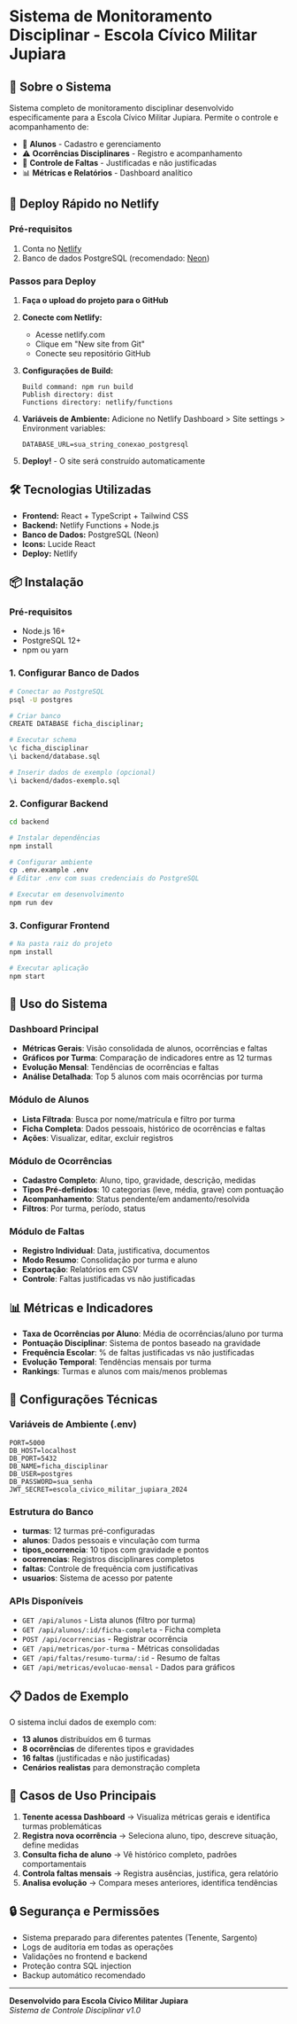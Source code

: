# Sistema de Monitoramento Disciplinar - Escola Cívico Militar Jupiara

## 🎯 Sobre o Sistema

Sistema completo de monitoramento disciplinar desenvolvido especificamente para a Escola Cívico Militar Jupiara. Permite o controle e acompanhamento de:

- 👥 **Alunos** - Cadastro e gerenciamento
- ⚠️ **Ocorrências Disciplinares** - Registro e acompanhamento
- 📅 **Controle de Faltas** - Justificadas e não justificadas
- 📊 **Métricas e Relatórios** - Dashboard analítico

## 🚀 Deploy Rápido no Netlify

### Pré-requisitos
1. Conta no [Netlify](https://netlify.com)
2. Banco de dados PostgreSQL (recomendado: [Neon](https://neon.tech))

### Passos para Deploy

1. **Faça o upload do projeto para o GitHub**
2. **Conecte com Netlify:**
   - Acesse netlify.com
   - Clique em "New site from Git"
   - Conecte seu repositório GitHub
   
3. **Configurações de Build:**
   ```
   Build command: npm run build
   Publish directory: dist
   Functions directory: netlify/functions
   ```

4. **Variáveis de Ambiente:**
   Adicione no Netlify Dashboard > Site settings > Environment variables:
   ```
   DATABASE_URL=sua_string_conexao_postgresql
   ```

5. **Deploy!** - O site será construído automaticamente

## 🛠️ Tecnologias Utilizadas

- **Frontend:** React + TypeScript + Tailwind CSS
- **Backend:** Netlify Functions + Node.js
- **Banco de Dados:** PostgreSQL (Neon)
- **Icons:** Lucide React
- **Deploy:** Netlify

## 📦 Instalação

### Pré-requisitos
- Node.js 16+
- PostgreSQL 12+
- npm ou yarn

### 1. Configurar Banco de Dados

```bash
# Conectar ao PostgreSQL
psql -U postgres

# Criar banco
CREATE DATABASE ficha_disciplinar;

# Executar schema
\c ficha_disciplinar
\i backend/database.sql

# Inserir dados de exemplo (opcional)
\i backend/dados-exemplo.sql
```

### 2. Configurar Backend

```bash
cd backend

# Instalar dependências
npm install

# Configurar ambiente
cp .env.example .env
# Editar .env com suas credenciais do PostgreSQL

# Executar em desenvolvimento
npm run dev
```

### 3. Configurar Frontend

```bash
# Na pasta raiz do projeto
npm install

# Executar aplicação
npm start
```

## 🚀 Uso do Sistema

### Dashboard Principal
- **Métricas Gerais**: Visão consolidada de alunos, ocorrências e faltas
- **Gráficos por Turma**: Comparação de indicadores entre as 12 turmas
- **Evolução Mensal**: Tendências de ocorrências e faltas
- **Análise Detalhada**: Top 5 alunos com mais ocorrências por turma

### Módulo de Alunos  
- **Lista Filtrada**: Busca por nome/matrícula e filtro por turma
- **Ficha Completa**: Dados pessoais, histórico de ocorrências e faltas
- **Ações**: Visualizar, editar, excluir registros

### Módulo de Ocorrências
- **Cadastro Completo**: Aluno, tipo, gravidade, descrição, medidas
- **Tipos Pré-definidos**: 10 categorias (leve, média, grave) com pontuação
- **Acompanhamento**: Status pendente/em andamento/resolvida
- **Filtros**: Por turma, período, status

### Módulo de Faltas
- **Registro Individual**: Data, justificativa, documentos
- **Modo Resumo**: Consolidação por turma e aluno
- **Exportação**: Relatórios em CSV
- **Controle**: Faltas justificadas vs não justificadas

## 📊 Métricas e Indicadores

- **Taxa de Ocorrências por Aluno**: Média de ocorrências/aluno por turma
- **Pontuação Disciplinar**: Sistema de pontos baseado na gravidade
- **Frequência Escolar**: % de faltas justificadas vs não justificadas  
- **Evolução Temporal**: Tendências mensais por turma
- **Rankings**: Turmas e alunos com mais/menos problemas

## 🔧 Configurações Técnicas

### Variáveis de Ambiente (.env)
```
PORT=5000
DB_HOST=localhost
DB_PORT=5432
DB_NAME=ficha_disciplinar
DB_USER=postgres
DB_PASSWORD=sua_senha
JWT_SECRET=escola_civico_militar_jupiara_2024
```

### Estrutura do Banco
- **turmas**: 12 turmas pré-configuradas
- **alunos**: Dados pessoais e vinculação com turma
- **tipos_ocorrencia**: 10 tipos com gravidade e pontos
- **ocorrencias**: Registros disciplinares completos
- **faltas**: Controle de frequência com justificativas
- **usuarios**: Sistema de acesso por patente

### APIs Disponíveis
- `GET /api/alunos` - Lista alunos (filtro por turma)
- `GET /api/alunos/:id/ficha-completa` - Ficha completa
- `POST /api/ocorrencias` - Registrar ocorrência
- `GET /api/metricas/por-turma` - Métricas consolidadas
- `GET /api/faltas/resumo-turma/:id` - Resumo de faltas
- `GET /api/metricas/evolucao-mensal` - Dados para gráficos

## 📋 Dados de Exemplo

O sistema inclui dados de exemplo com:
- **13 alunos** distribuídos em 6 turmas
- **8 ocorrências** de diferentes tipos e gravidades  
- **16 faltas** (justificadas e não justificadas)
- **Cenários realistas** para demonstração completa

## 🎯 Casos de Uso Principais

1. **Tenente acessa Dashboard** → Visualiza métricas gerais e identifica turmas problemáticas
2. **Registra nova ocorrência** → Seleciona aluno, tipo, descreve situação, define medidas
3. **Consulta ficha de aluno** → Vê histórico completo, padrões comportamentais
4. **Controla faltas mensais** → Registra ausências, justifica, gera relatório
5. **Analisa evolução** → Compara meses anteriores, identifica tendências

## 🔒 Segurança e Permissões

- Sistema preparado para diferentes patentes (Tenente, Sargento)
- Logs de auditoria em todas as operações
- Validações no frontend e backend
- Proteção contra SQL injection
- Backup automático recomendado

---

**Desenvolvido para Escola Cívico Militar Jupiara**  
*Sistema de Controle Disciplinar v1.0*